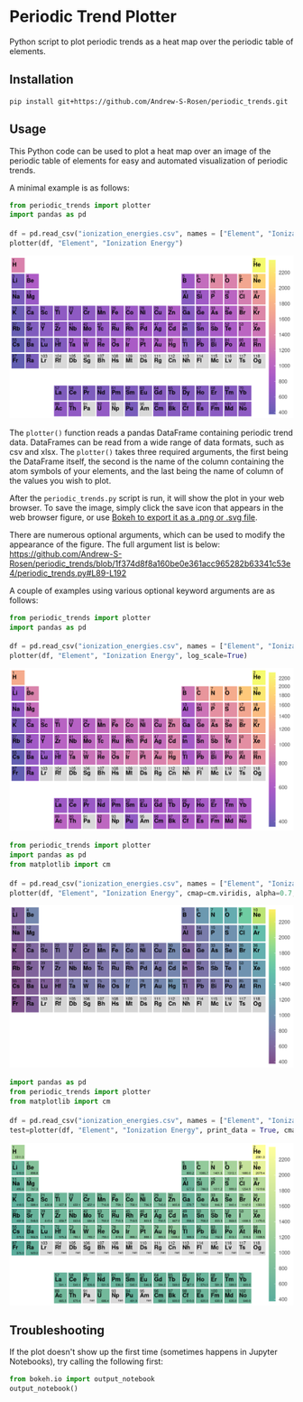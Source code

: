 # Periodic Trend Plotter

Python script to plot periodic trends as a heat map over the periodic table of elements.

## Installation

```
pip install git+https://github.com/Andrew-S-Rosen/periodic_trends.git
```

## Usage

This Python code can be used to plot a heat map over an image of the periodic table of elements for easy and automated visualization of periodic trends.

A minimal example is as follows:

```python
from periodic_trends import plotter
import pandas as pd

df = pd.read_csv("ionization_energies.csv", names = ["Element", "Ionization Energy"])
plotter(df, "Element", "Ionization Energy")
```

![plot1](example_images/plot1.png)

The `plotter()` function reads a pandas DataFrame containing periodic trend data. DataFrames can be read from a wide range of data formats, such as csv and xlsx. The `plotter()` takes three required arguments, the first being the DataFrame itself, the second is the name of the column containing the atom symbols of your elements, and the last being the name of column of the values you wish to plot.

After the `periodic_trends.py` script is run, it will show the plot in your web browser. To save the image, simply click the save icon that appears in the web browser figure, or use [Bokeh to export it as a .png or .svg file](https://docs.bokeh.org/en/latest/docs/user_guide/output/export.html).

There are numerous optional arguments, which can be used to modify the appearance of the figure. The full argument list is below:
https://github.com/Andrew-S-Rosen/periodic_trends/blob/1f374d8f8a160be0e361acc965282b63341c53e4/periodic_trends.py#L89-L192

A couple of examples using various optional keyword arguments are as follows:

```python
from periodic_trends import plotter
import pandas as pd

df = pd.read_csv("ionization_energies.csv", names = ["Element", "Ionization Energy"])
plotter(df, "Element", "Ionization Energy", log_scale=True)
```

![plot2](example_images/plot2.png)

```python
from periodic_trends import plotter
import pandas as pd
from matplotlib import cm

df = pd.read_csv("ionization_energies.csv", names = ["Element", "Ionization Energy"])
plotter(df, "Element", "Ionization Energy", cmap=cm.viridis, alpha=0.7, extended=False, periods_remove=[1])
```

![plot3](example_images/plot3.png)

```python
import pandas as pd
from periodic_trends import plotter
from matplotlib import cm

df = pd.read_csv("ionization_energies.csv", names = ["Element", "Ionization Energy"])
test=plotter(df, "Element", "Ionization Energy", print_data = True, cmap = cm.summer)
```

![plot4](example_images/plot4.png)

## Troubleshooting


If the plot doesn't show up the first time (sometimes happens in Jupyter Notebooks), try calling the following first:

```python
from bokeh.io import output_notebook
output_notebook()
```
